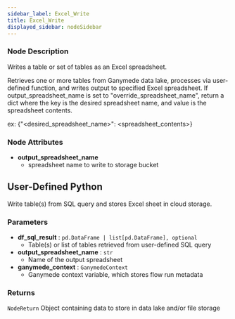 ```yaml
---
sidebar_label: Excel_Write
title: Excel_Write
displayed_sidebar: nodeSidebar
---
```


### Node Description

Writes a table or set of tables as an Excel spreadsheet.

Retrieves one or more tables from Ganymede data lake, processes via user-defined function,
and writes output to specified Excel spreadsheet. If output_spreadsheet_name is set to
"override_spreadsheet_name", return a dict where the key is the desired spreadsheet name,
and value is the spreadsheet contents.

ex: \{"\<desired_spreadsheet_name\>": \<spreadsheet_contents\>\}

### Node Attributes

- **output_spreadsheet_name**
  - spreadsheet name to write to storage bucket

## User-Defined Python

Write table(s) from SQL query and stores Excel sheet in cloud storage.

### Parameters

- **df_sql_result** : `pd.DataFrame | list[pd.DataFrame], optional`
    - Table(s) or list of tables retrieved from user-defined SQL query
- **output_spreadsheet_name** : `str`
    - Name of the output spreadsheet
- **ganymede_context** : `GanymedeContext`
    - Ganymede context variable, which stores flow run metadata

### Returns

`NodeReturn`
  Object containing data to store in data lake and/or file storage